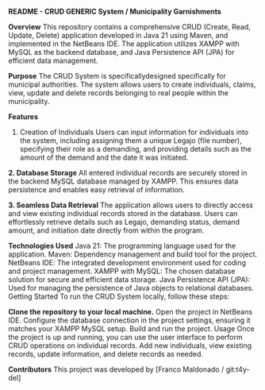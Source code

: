 **README - CRUD GENERIC System / Municipality Garnishments** 


**Overview**
This repository contains a comprehensive CRUD (Create, Read, Update, Delete) application developed in Java 21 using Maven, and implemented in the NetBeans IDE. The application utilizes XAMPP with MySQL as the backend database, and Java Persistence API (JPA) for efficient data management.

**Purpose**
The  CRUD System is specificallydesigned specifically for municipal authorities. The system allows users to create individuals, claims, view, update and delete records belonging to real people within the municipality.


**Features**
1. Creation of Individuals
Users can input information for individuals into the system, including assigning them a unique Legajo (file number), specifying their role as a demanding, and providing details such as the amount of the demand and the date it was initiated.

**2. Database Storage**
All entered individual records are securely stored in the backend MySQL database managed by XAMPP. This ensures data persistence and enables easy retrieval of information.

**3. Seamless Data Retrieval**
The application allows users to directly access and view existing individual records stored in the database. Users can effortlessly retrieve details such as Legajo, demanding status, demand amount, and initiation date directly from within the program.

**Technologies Used**
Java 21: The programming language used for the application.
Maven: Dependency management and build tool for the project.
NetBeans IDE: The integrated development environment used for coding and project management.
XAMPP with MySQL: The chosen database solution for secure and efficient data storage.
Java Persistence API (JPA): Used for managing the persistence of Java objects to relational databases.
Getting Started
To run the  CRUD System locally, follow these steps:

**Clone the repository to your local machine.**
Open the project in NetBeans IDE.
Configure the database connection in the project settings, ensuring it matches your XAMPP MySQL setup.
Build and run the project.
Usage
Once the project is up and running, you can use the user interface to perform CRUD operations on individual records. Add new individuals, view existing records, update information, and delete records as needed.

**Contributors**
This project was developed by [Franco Maldonado / git:t4y-del] 







